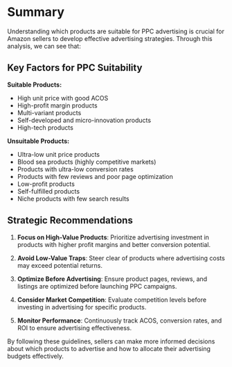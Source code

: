 # Summary

Understanding which products are suitable for PPC advertising is crucial for Amazon sellers to develop effective advertising strategies. Through this analysis, we can see that:

## Key Factors for PPC Suitability

**Suitable Products:**
- High unit price with good ACOS
- High-profit margin products
- Multi-variant products
- Self-developed and micro-innovation products
- High-tech products

**Unsuitable Products:**
- Ultra-low unit price products
- Blood sea products (highly competitive markets)
- Products with ultra-low conversion rates
- Products with few reviews and poor page optimization
- Low-profit products
- Self-fulfilled products
- Niche products with few search results

## Strategic Recommendations

1. **Focus on High-Value Products**: Prioritize advertising investment in products with higher profit margins and better conversion potential.

2. **Avoid Low-Value Traps**: Steer clear of products where advertising costs may exceed potential returns.

3. **Optimize Before Advertising**: Ensure product pages, reviews, and listings are optimized before launching PPC campaigns.

4. **Consider Market Competition**: Evaluate competition levels before investing in advertising for specific products.

5. **Monitor Performance**: Continuously track ACOS, conversion rates, and ROI to ensure advertising effectiveness.

By following these guidelines, sellers can make more informed decisions about which products to advertise and how to allocate their advertising budgets effectively.
